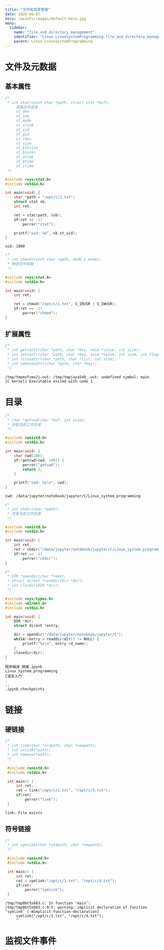 ```yaml
---
title: "文件和目录管理"
date: 2020-09-07
hero: /assets/images/default-hero.jpg
menu:
  sidebar:
    name: "file_and_directory_management"
    identifier: "Linux.LinuxSystemProgramming.file_and_directory_management.md"
    parent: Linux.LinuxSystemProgramming
---
```


# 文件及元数据

## 基本属性

```c
/*
 * int stat(const char *path, struct stat *buf);
     获取文件信息
     st_dev
     st_ino
     st_mode
     st_nlink
     st_uid
     st_gid
     st_rdev
     st_size
     st_blksize
     st_blocks
     st_atime
     st_mtime
     st_ctime
 */

#include <sys/stat.h>
#include <stdio.h>

int main(void) {
    char *path = "/opt/c/1.txt";
    struct stat sb;
    int ret;

    ret = stat(path, &sb);
    if(ret == -1)
        perror("stat");

    printf("uid: %d", sb.st_uid);
}
```

    uid: 1000

```c
/*
 * int chmod(const char *path, mode_t mode);
 * 修改文件权限
 */

#include <sys/stat.h>
#include <stdio.h>

int main(void) {
    int ret;

    ret = chmod("/opt/c/1.txt", S_IRUSR | S_IWUSR);
    if(ret == -1)
        perror("chmod");
}
```

## 扩展属性

```c
/*
 * int getxattr(char *path, char *key, void *value, int size);
 * int setxattr(char *path, char *key, void *value, int size, int flags);
 * int listxattr(char *path, char *list, int size);
 * int removexattr(char *path, char *key);
 */
```

    /tmp/tmpmvfzmx2j.out: /tmp/tmpjaya540_.out: undefined symbol: main
    [C kernel] Executable exited with code 1

# 目录

```c
/*
 * char *getcwd(char *buf, int size);
 * 获取当前工作目录
 */

#include <unistd.h>
#include <stdio.h>

int main(void) {
    char cwd[100];
    if(!getcwd(cwd, 100)) {
        perror("getcwd");
        return 1;
    }

    printf("cwd: %s\n", cwd);
}
```

    cwd: /data/jupyter/notebook/jupyter/C/Linux_system_programming

```c
/*
 * int chdir(char *path);
 * 改变当前工作目录
 */

#include <unistd.h>
#include <stdio.h>

int main(void) {
    int ret;
    ret = chdir("/data/jupyter/notebook/jupyter/C/Linux_system_programming");
    if(ret == -1) 
        perror("chdir");
}
```

```c
/*
 * DIR *opendir(char *name);
 * struct dirent *readdir(Dir *dir);
 * int closdir(DIR *dir);
 */

#include <sys/types.h>
#include <dirent.h>
#include <stdio.h>

int main(void) {
    DIR *dir;
    struct dirent *entry;

    dir = opendir("/data/jupyter/notebook/jupyter/C");
    while((entry = readdir(dir)) != NULL) {
        printf("%s\n", entry->d_name);
    }
    closedir(dir);
}
```

    程序编译_链接.ipynb
    Linux_system_programming
    C语言入门
    .
    ..
    .ipynb_checkpoints

# 链接

## 硬链接

```c
/*
 * int link(char *oldpath, char *newpath);
 * int unlink(*path);
 * int remove(*path);
 */

 #include <unistd.h>
 #include <stdio.h>

 int main() {
     int ret;
     ret = link("/opt/c/1.txt", "/opt/c/3.txt");
     if(ret)
         perror("link");
 }
```

    link: File exists

## 符号链接

```c
/*
 * int symlink(char *oldpath, char *newpath);
 */

 #include <unistd.h>
 #include <stdio.h>

 int main() {
     int ret;
     ret = symlink("/opt/c/1.txt", "/opt/c/4.txt");
     if(ret)
         perror("symlink");
 }
```

    /tmp/tmp0bt5x683.c: In function ‘main’:
    /tmp/tmp0bt5x683.c:9:5: warning: implicit declaration of function ‘symlink’ [-Wimplicit-function-declaration]
         symlink("/opt/c/1.txt", "/opt/c/4.txt");
         ^

# 监视文件事件

```c

```

```c

```
